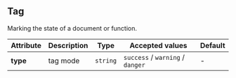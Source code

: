 ## Tag

Marking the state of a document or function.

<ex-code name="ex-tag-basic"></ex-code>

<ex-code name="ex-tag-type"></ex-code>

<ex-footer edit-link="https://github.com/geist-org/vue/edit/master/docs/en-us/components/tag.md">

| Attribute | Description | Type     | Accepted values                  | Default |
| --------- | ----------- | -------- | -------------------------------- | ------- |
| **type**  | tag mode    | `string` | `success` / `warning` / `danger` | -       |

</ex-footer>
